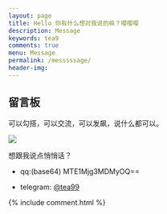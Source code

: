 ```yaml
---
layout: page
title: Hello 你有什么想对我说的嘛？嘤嘤嘤
description: Message
keywords: tea9
comments: true
menu: Message
permalink: /messsssage/
header-img: 
---
```


## 留言板

可以勾搭，可以交流，可以发飙，说什么都可以。  

![](https://timgsa.baidu.com/timg?image&quality=80&size=b9999_10000&sec=1530159774625&di=9924be4b32068447118cb3464c35324f&imgtype=0&src=http%3A%2F%2Fimg.smzy.com%2Fimges%2F2017%2F0517%2F20170517084236902.jpg)

想跟我说点悄悄话？  
+ qq:(base64) MTE1Mjg3MDMyOQ==  

+ telegram: [@tea99](https://t.me/tea99)  

<div class="valine_comment"></div>
{% include comment.html %}

<script>
new Valine({
        av: AV,
        el: '.valine_comment' ,
        notify: false, 
        verify: false, 
        appId: '{{ site.comments.valine_app_id }}',
        appKey: '{{ site.comments.valine_app_key }}',
        placeholder: '{{ site.comments.valine_placeholder }}',
        path:window.location.pathname, 
        avatar:'{{ site.comments.valine_avatar }}' ,
        pageSize: "10"
    });
</script>
